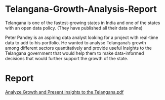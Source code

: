 # Telangana-Growth-Analysis-Report


Telangana is one of the fastest-growing states in India and one of the states with an open data policy. (They have published all their data online)


Peter Pandey is an aspiring data analyst looking for a project with real-time data to add to his portfolio. He wanted to analyse Telangana’s growth among different sectors quantitatively and provide useful Insights to the Telangana government that would help them to make data-informed decisions that would further support the growth of the state.


# Report

[Analyze Growth and Present Insights to the Telangana.pdf](https://github.com/praveenmvishwa/Telangana-Growth-Analysis-Report/files/12567865/Analyze.Growth.and.Present.Insights.to.the.Telangana.pdf)


